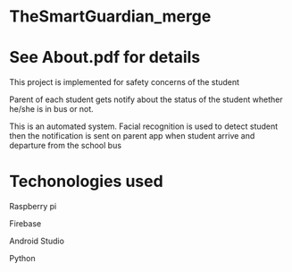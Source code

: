 # TheSmartGuardian_merge

# See About.pdf for details

This project is implemented for safety concerns of the student

Parent of each student gets notify about the status of the student whether he/she is in bus or not.

This is an automated system. Facial recognition is used to detect student then the notification is sent on parent app when student arrive and departure from the school bus

# Techonologies used
Raspberry pi

Firebase

Android Studio

Python
